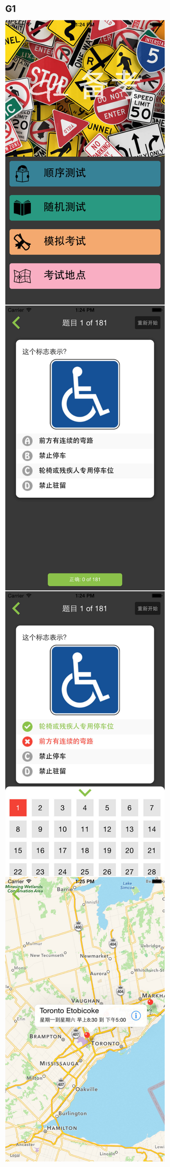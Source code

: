 # G1
<img alt="with-Eclipse logo" src="https://raw.githubusercontent.com/brapanda/G1/master/g1-1.jpg" /></a>
<img alt="with-Eclipse logo" src="https://raw.githubusercontent.com/brapanda/G1/master/g1-2.jpg" /></a>
<img alt="with-Eclipse logo" src="https://raw.githubusercontent.com/brapanda/G1/master/g1-3.jpg" /></a>
<img alt="with-Eclipse logo" src="https://raw.githubusercontent.com/brapanda/G1/master/g1-4.jpg" /></a>
